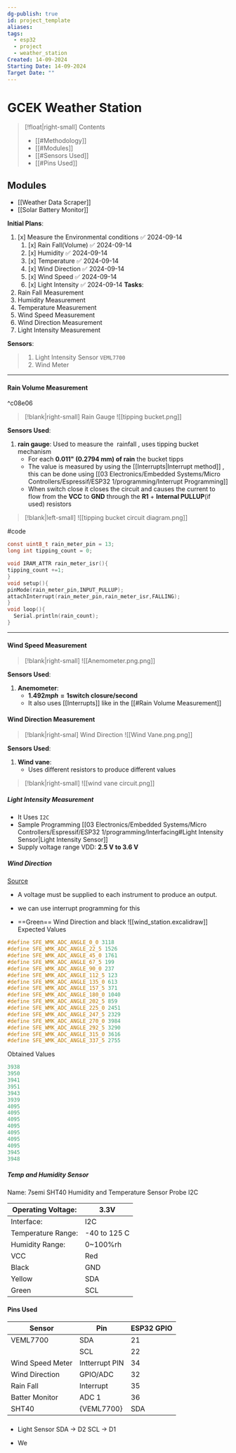 ```yaml
---
dg-publish: true
id: project_template
aliases: 
tags:
  - esp32
  - project
  - weather_station
Created: 14-09-2024
Starting Date: 14-09-2024
Target Date: ""
---
```


# GCEK Weather Station
>[!float|right-small] Contents
>- [[#Methodology]]
>- [[#Modules]]
>- [[#Sensors Used]]
>- [[#Pins Used]]
## Modules
- [[Weather Data Scraper]]
- [[Solar Battery Monitor]]

**Initial Plans**:
1. [x] Measure the Environmental conditions ✅ 2024-09-14
	1. [x] Rain Fall(Volume) ✅ 2024-09-14
	2. [x] Humidity ✅ 2024-09-14
	3. [x] Temperature ✅ 2024-09-14
	4. [x] Wind Direction ✅ 2024-09-14
	5. [x] Wind Speed ✅ 2024-09-14
	6. [x] Light Intensity ✅ 2024-09-14
**Tasks**:
1. Rain Fall Measurement
2. Humidity Measurement 
3. Temperature Measurement 
4. Wind Speed Measurement 
5. Wind Direction Measurement 
6. Light Intensity Measurement

**Sensors**:

> 1. Light Intensity Sensor `VEML7700`
> 2. Wind Meter

---
#### Rain Volume  Measurement 

^c08e06

>[!blank|right-small] Rain Gauge 
>![[tipping bucket.png]]

 **Sensors Used**:
1.  **rain gauge**: Used to measure the  rainfall , uses tipping bucket mechanism
	- For each **0.011" (0.2794 mm) of rain** the bucket tipps
	- The value is measured by using the [[Interrupts|Interrupt method]] , this can be done using [[03 Electronics/Embedded Systems/Micro Controllers/Espressif/ESP32 1/programming/Interrupt Programming]]
	- When switch close it closes the circuit and causes the current to flow from the **VCC** to **GND** through the **R1** + **Internal PULLUP**(if used) resistors 
	 


>[!blank|left-small] 
>![[tipping bucket circuit diagram.png]]

#code 

```c
const uint8_t rain_meter_pin = 13;
long int tipping_count = 0;

void IRAM_ATTR rain_meter_isr(){
tipping_count +=1;
}
void setup(){
pinMode(rain_meter_pin,INPUT_PULLUP);
attachInterrupt(rain_meter_pin,rain_meter_isr,FALLING);
}
void loop(){
  Serial.println(rain_count);
}
```

 ----
#### Wind Speed Measurement 

>[!blank|right-small] 
>![[Anemometer.png.png]]

**Sensors Used**:
1. **Anemometer**:
	- **$1.492 mph = 1 \text{switch closure}/\text{second}$**
	- It also uses [[Interrupts]] like in the [[#Rain Volume Measurement]]

#### Wind Direction Measurement 

>[!blank|right-smal] Wind Direction 
>![[Wind Vane.png.png]]

**Sensors Used**:
1. **Wind vane**:
	- Uses different resistors to produce different values 
>[!blank|right-small]
>![[wind vane circuit.png]]
##### Light Intensity Measurement 

- It Uses `I2C`
- Sample Programming [[03 Electronics/Embedded Systems/Micro Controllers/Espressif/ESP32 1/programming/Interfacing#Light Intensity Sensor|Light Intensity Sensor]]
- Supply voltage range VDD: **2.5 V to 3.6 V**

##### Wind Direction

[Source](file:///home/aruncs/Documents/ESP%20Mesh/Weather_Meter_Kit_Datasheet.pdf)

- A voltage must be supplied to each instrument to produce an output.

- we can use interrupt programming for this
- ==Green== Wind Direction and black
  ![[wind_station.excalidraw]]
  Expected Values

```c
#define SFE_WMK_ADC_ANGLE_0_0 3118
#define SFE_WMK_ADC_ANGLE_22_5 1526
#define SFE_WMK_ADC_ANGLE_45_0 1761
#define SFE_WMK_ADC_ANGLE_67_5 199
#define SFE_WMK_ADC_ANGLE_90_0 237
#define SFE_WMK_ADC_ANGLE_112_5 123
#define SFE_WMK_ADC_ANGLE_135_0 613
#define SFE_WMK_ADC_ANGLE_157_5 371
#define SFE_WMK_ADC_ANGLE_180_0 1040
#define SFE_WMK_ADC_ANGLE_202_5 859
#define SFE_WMK_ADC_ANGLE_225_0 2451
#define SFE_WMK_ADC_ANGLE_247_5 2329
#define SFE_WMK_ADC_ANGLE_270_0 3984
#define SFE_WMK_ADC_ANGLE_292_5 3290
#define SFE_WMK_ADC_ANGLE_315_0 3616
#define SFE_WMK_ADC_ANGLE_337_5 2755
```

Obtained Values

```c
3938
3950
3941
3951
3943
3939
4095
4095
4095
4095
4095
4095
4095
3945
3948
```

##### Temp and Humidity Sensor

Name: 7semi SHT40 Humidity and Temperature Sensor Probe I2C

| Operating Voltage:<br> | 3.3V<br>     |
| ---------------------- | ------------ |
| Interface:             | I2C          |
| Temperature Range:     | -40 to 125 C |
| Humidity Range:        | 0~100%rh     |
| VCC                    | Red          |
| Black                  | GND          |
| Yellow                 | SDA          |
| Green                  | SCL          |


#### Pins Used

| Sensor           | Pin            | ESP32 GPIO |
| ---------------- | -------------- | ---------- |
| VEML7700         | SDA            | 21         |
|                  | SCL            | 22         |
| Wind Speed Meter | Intterrupt PIN | 34         |
| Wind Direction   | GPIO/ADC       | 32         |
| Rain Fall        | Interrupt      | 35         |
| Batter Monitor   | ADC 1          | 36         |
| SHT40            | {VEML7700}     | SDA        |

##### 
- Light Sensor 
SDA -> D2 
SCL -> D1 

- We